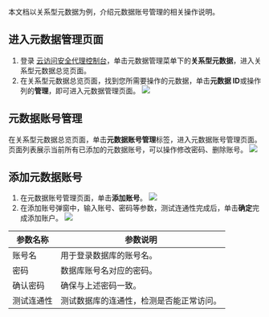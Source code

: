 本文档以关系型元数据为例，介绍元数据账号管理的相关操作说明。

## 进入元数据管理页面
1. 登录 [云访问安全代理控制台](https://console.cloud.tencent.com/casb)，单击元数据管理菜单下的**关系型元数据**，进入关系型元数据总览页面。
2. 在关系型元数据总览页面，找到您所需要操作的元数据，单击**元数据 ID**或操作列的**管理**，即可进入元数据管理页面。
    ![](https://main.qcloudimg.com/raw/637c9ceb4a107049531b8e6ad2791ee0.png)
		
## 元数据账号管理
在关系型元数据总览页面，单击**元数据账号管理**标签，进入元数据账号管理页面。页面列表展示当前所有已添加的元数据账号，可以操作修改密码、删除账号。
![](https://qcloudimg.tencent-cloud.cn/raw/cf5c0a5b4197ba8e091e79870e89306d.png)

## 添加元数据账号
1. 在元数据账号管理页面，单击**添加账号**。
    ![](https://main.qcloudimg.com/raw/22a8ebb0275682f594d9eadcad77a96c.jpg)
2. 在添加账号弹窗中，输入账号、密码等参数，测试连通性完成后，单击**确定**完成添加账户。
![](https://qcloudimg.tencent-cloud.cn/raw/68bda0ec6bc368b875a79e28980d4a42.png)
<table>
<thead>
<tr>
<th>参数名称</th>
<th>参数说明</th>
</tr>
</thead>
<tbody><tr>
<td>账号名</td>
<td>用于登录数据库的账号名。</td>
</tr>
<tr>
<td>密码</td>
<td>数据库账号名对应的密码。</td>
</tr>
<tr>
<td>确认密码</td>
<td>确保与上述密码一致。</td>
</tr>
<tr>
<td>测试连通性</td>
<td>测试数据库的连通性，检测是否能正常访问。</td>
</tr>
</tbody></table>
